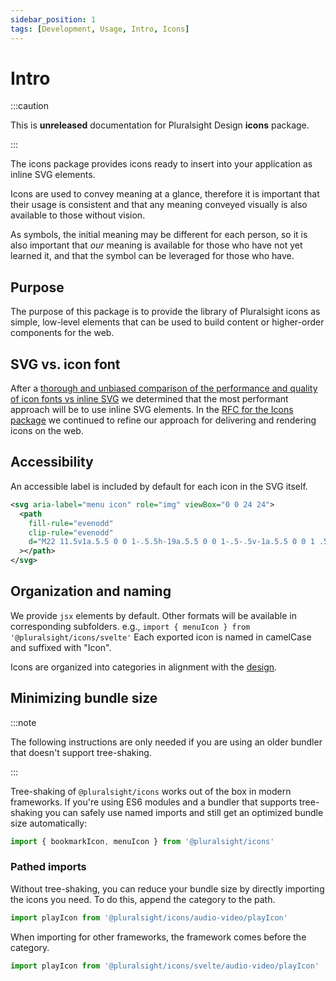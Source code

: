 ```yaml
---
sidebar_position: 1
tags: [Development, Usage, Intro, Icons]
---
```


# Intro

:::caution

This is **unreleased** documentation for Pluralsight Design **icons** package.

:::

<p class="page-subheadline" markdown="1">The icons package provides icons ready to insert into your application as inline SVG elements.</p>

Icons are used to convey meaning at a glance, therefore it is important that their usage is consistent and that any meaning conveyed visually is also available to those without vision.

As symbols, the initial meaning may be different for each person, so it is also important that _our_ meaning is available for those who have not yet learned it, and that the symbol can be leveraged for those who have.

## Purpose

The purpose of this package is to provide the library of Pluralsight icons as simple, low-level elements that can be used to build content or higher-order components for the web.

## SVG vs. icon font

After a [thorough and unbiased comparison of the performance and quality of icon fonts vs inline SVG](https://github.com/pluralsight/tva/discussions/70) we determined that the most performant approach will be to use inline SVG elements. In the [RFC for the Icons package](https://github.com/pluralsight/tva-rfcs/blob/main/text/0000-icons.md) we continued to refine our approach for delivering and rendering icons on the web.

## Accessibility

An accessible label is included by default for each icon in the SVG itself.

```xml
<svg aria-label="menu icon" role="img" viewBox="0 0 24 24">
  <path
    fill-rule="evenodd"
    clip-rule="evenodd"
    d="M22 11.5v1a.5.5 0 0 1-.5.5h-19a.5.5 0 0 1-.5-.5v-1a.5.5 0 0 1 .5-.5h19a.5.5 0 0 1 .5.5zM2.5 17h18.98a.5.5 0 0 1 .5.5v1a.5.5 0 0 1-.5.5H2.5a.5.5 0 0 1-.5-.5v-1a.5.5 0 0 1 .5-.5zm0-12h18.977a.5.5 0 0 1 .5.5v1a.5.5 0 0 1-.5.5H2.5a.5.5 0 0 1-.5-.5v-1a.5.5 0 0 1 .5-.5z"
  ></path>
</svg>
```

## Organization and naming

We provide `jsx` elements by default. Other formats will be available in corresponding subfolders. e.g., `import { menuIcon } from '@pluralsight/icons/svelte'`
Each exported icon is named in camelCase and suffixed with "Icon".

Icons are organized into categories in alignment with the [design](https://www.figma.com/file/HVFUT0XlrkfsTMde6PMWLITj/PSDS---Icons?node-id=1177%3A43).

## Minimizing bundle size

:::note

The following instructions are only needed if you are using an older bundler that doesn't support tree-shaking.

:::

Tree-shaking of `@pluralsight/icons` works out of the box in modern frameworks. If you're using ES6 modules and a bundler that supports tree-shaking you can safely use named imports and still get an optimized bundle size automatically:

```javascript
import { bookmarkIcon, menuIcon } from '@pluralsight/icons'
```

### Pathed imports

Without tree-shaking, you can reduce your bundle size by directly importing the icons you need. To do this, append the category to the path.

```javascript title="Pathed import for React"
import playIcon from '@pluralsight/icons/audio-video/playIcon'
```

When importing for other frameworks, the framework comes before the category.

```javascript title="Pathed import for Svelte"
import playIcon from '@pluralsight/icons/svelte/audio-video/playIcon'
```
